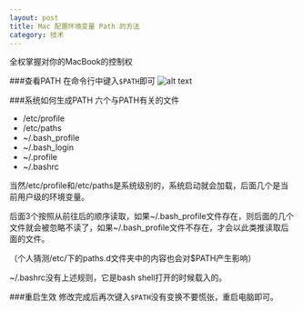 ```yaml
---
layout: post  
title: Mac 配置环境变量 Path 的方法
category: 技术
---
```


全权掌握对你的MacBook的控制权

###查看PATH
在命令行中键入`$PATH`即可
![alt text](http://7xoc7e.com1.z0.glb.clouddn.com/16-1-1/78789676.jpg "1-1.png")

###系统如何生成PATH
六个与PATH有关的文件

* /etc/profile 
* /etc/paths 
* ~/.bash_profile 
* ~/.bash_login 
* ~/.profile 
* ~/.bashrc

当然/etc/profile和/etc/paths是系统级别的，系统启动就会加载，后面几个是当前用户级的环境变量。

后面3个按照从前往后的顺序读取，如果~/.bash_profile文件存在，则后面的几个文件就会被忽略不读了，如果~/.bash_profile文件不存在，才会以此类推读取后面的文件。

（个人猜测/etc/下的paths.d文件夹中的内容也会对$PATH产生影响）

~/.bashrc没有上述规则，它是bash shell打开的时候载入的。

###重启生效
修改完成后再次键入`$PATH`没有变换不要慌张，重启电脑即可。


